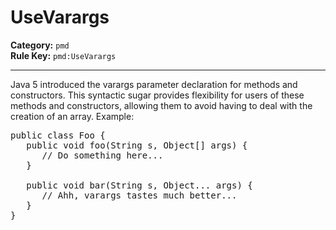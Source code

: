 # UseVarargs
**Category:** `pmd`<br/>
**Rule Key:** `pmd:UseVarargs`<br/>


-----

Java 5 introduced the varargs parameter declaration for methods and constructors.  This syntactic
sugar provides flexibility for users of these methods and constructors, allowing them to avoid
having to deal with the creation of an array. Example:
<pre>
public class Foo {
   public void foo(String s, Object[] args) {
      // Do something here...
   }

   public void bar(String s, Object... args) {
      // Ahh, varargs tastes much better...
   }
}
</pre>
